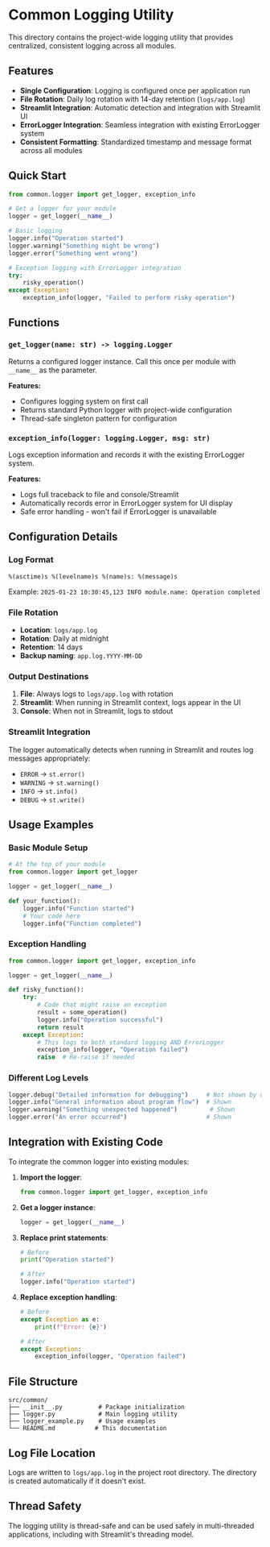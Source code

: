 # Common Logging Utility

This directory contains the project-wide logging utility that provides centralized, consistent logging across all modules.

## Features

- **Single Configuration**: Logging is configured once per application run
- **File Rotation**: Daily log rotation with 14-day retention (`logs/app.log`)
- **Streamlit Integration**: Automatic detection and integration with Streamlit UI
- **ErrorLogger Integration**: Seamless integration with existing ErrorLogger system
- **Consistent Formatting**: Standardized timestamp and message format across all modules

## Quick Start

```python
from common.logger import get_logger, exception_info

# Get a logger for your module
logger = get_logger(__name__)

# Basic logging
logger.info("Operation started")
logger.warning("Something might be wrong")
logger.error("Something went wrong")

# Exception logging with ErrorLogger integration
try:
    risky_operation()
except Exception:
    exception_info(logger, "Failed to perform risky operation")
```

## Functions

### `get_logger(name: str) -> logging.Logger`

Returns a configured logger instance. Call this once per module with `__name__` as the parameter.

**Features:**
- Configures logging system on first call
- Returns standard Python logger with project-wide configuration
- Thread-safe singleton pattern for configuration

### `exception_info(logger: logging.Logger, msg: str)`

Logs exception information and records it with the existing ErrorLogger system.

**Features:**
- Logs full traceback to file and console/Streamlit
- Automatically records error in ErrorLogger system for UI display
- Safe error handling - won't fail if ErrorLogger is unavailable

## Configuration Details

### Log Format
```
%(asctime)s %(levelname)s %(name)s: %(message)s
```

Example: `2025-01-23 10:30:45,123 INFO module.name: Operation completed`

### File Rotation
- **Location**: `logs/app.log`
- **Rotation**: Daily at midnight
- **Retention**: 14 days
- **Backup naming**: `app.log.YYYY-MM-DD`

### Output Destinations

1. **File**: Always logs to `logs/app.log` with rotation
2. **Streamlit**: When running in Streamlit context, logs appear in the UI
3. **Console**: When not in Streamlit, logs to stdout

### Streamlit Integration

The logger automatically detects when running in Streamlit and routes log messages appropriately:

- `ERROR` → `st.error()`
- `WARNING` → `st.warning()`  
- `INFO` → `st.info()`
- `DEBUG` → `st.write()`

## Usage Examples

### Basic Module Setup

```python
# At the top of your module
from common.logger import get_logger

logger = get_logger(__name__)

def your_function():
    logger.info("Function started")
    # Your code here
    logger.info("Function completed")
```

### Exception Handling

```python
from common.logger import get_logger, exception_info

logger = get_logger(__name__)

def risky_function():
    try:
        # Code that might raise an exception
        result = some_operation()
        logger.info("Operation successful")
        return result
    except Exception:
        # This logs to both standard logging AND ErrorLogger
        exception_info(logger, "Operation failed")
        raise  # Re-raise if needed
```

### Different Log Levels

```python
logger.debug("Detailed information for debugging")     # Not shown by default
logger.info("General information about program flow")  # Shown
logger.warning("Something unexpected happened")         # Shown
logger.error("An error occurred")                      # Shown
```

## Integration with Existing Code

To integrate the common logger into existing modules:

1. **Import the logger**:
   ```python
   from common.logger import get_logger, exception_info
   ```

2. **Get a logger instance**:
   ```python
   logger = get_logger(__name__)
   ```

3. **Replace print statements**:
   ```python
   # Before
   print("Operation started")
   
   # After  
   logger.info("Operation started")
   ```

4. **Replace exception handling**:
   ```python
   # Before
   except Exception as e:
       print(f"Error: {e}")
   
   # After
   except Exception:
       exception_info(logger, "Operation failed")
   ```

## File Structure

```
src/common/
├── __init__.py          # Package initialization
├── logger.py            # Main logging utility
├── logger_example.py    # Usage examples
└── README.md           # This documentation
```

## Log File Location

Logs are written to `logs/app.log` in the project root directory. The directory is created automatically if it doesn't exist.

## Thread Safety

The logging utility is thread-safe and can be used safely in multi-threaded applications, including with Streamlit's threading model.
